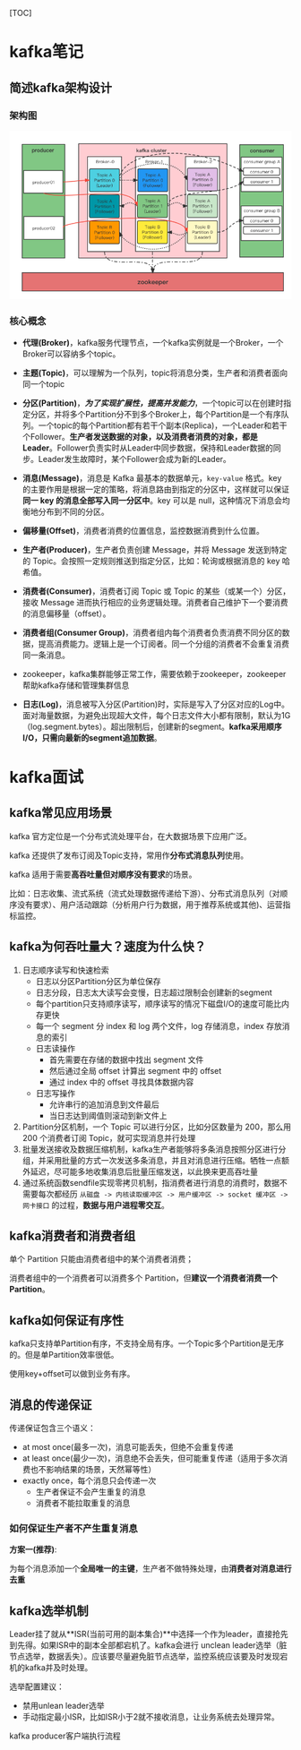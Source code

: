 [TOC]

# kafka笔记

## 简述kafka架构设计

### 架构图

![img](https://github.com/lission/markdownPics/blob/main/kafka/kafka%E6%9E%B6%E6%9E%84%E5%9B%BE.png?raw=true)

### 核心概念

- **代理(Broker)**，kafka服务代理节点，一个kafka实例就是一个Broker，一个Broker可以容纳多个topic。

- **主题(Topic)**，可以理解为一个队列，topic将消息分类，生产者和消费者面向同一个topic

- **分区(Partition)**，***为了实现扩展性，提高并发能力***，一个topic可以在创建时指定分区，并将多个Partition分不到多个Broker上，每个Partition是一个有序队列。一个topic的每个Partition都有若干个副本(Replica)，一个Leader和若干个Follower。**生产者发送数据的对象，以及消费者消费的对象，都是Leader**。Follower负责实时从Leader中同步数据，保持和Leader数据的同步。Leader发生故障时，某个Follower会成为新的Leader。

- **消息(Message)**，消息是 Kafka 最基本的数据单元，`key-value` 格式。key 的主要作用是根据一定的策略，将消息路由到指定的分区中，这样就可以保证**同一 key 的消息全部写入同一分区中**。key 可以是 null，这种情况下消息会均衡地分布到不同的分区。

- **偏移量(Offset)**，消费者消费的位置信息，监控数据消费到什么位置。

- **生产者(Producer)**，生产者负责创建 Message，并将 Message 发送到特定的 Topic。会按照一定规则推送到指定分区，比如：轮询或根据消息的 key 哈希值。

- **消费者(Consumer)**，消费者订阅 Topic 或 Topic 的某些（或某一个）分区，接收 Message 进而执行相应的业务逻辑处理。消费者自己维护下一个要消费的消息偏移量（offset）。

- **消费者组(Consumer Group)**，消费者组内每个消费者负责消费不同分区的数据，提高消费能力。逻辑上是一个订阅者。同一个分组的消费者不会重复消费同一条消息。

- zookeeper，kafka集群能够正常工作，需要依赖于zookeeper，zookeeper帮助kafka存储和管理集群信息

- **日志(Log)**，消息被写入分区(Partition)时，实际是写入了分区对应的Log中。面对海量数据，为避免出现超大文件，每个日志文件大小都有限制，默认为1G（log.segment.bytes）。超出限制后，创建新的segment。**kafka采用顺序I/O，只需向最新的segment追加数据**。



# kafka面试

## kafka常见应用场景

kafka 官方定位是一个分布式流处理平台，在大数据场景下应用广泛。

kafka 还提供了发布订阅及Topic支持，常用作**分布式消息队列**使用。

kafka 适用于需要**高吞吐量但对顺序没有要求**的场景。

比如：日志收集、流式系统（流式处理数据传递给下游）、分布式消息队列（对顺序没有要求）、用户活动跟踪（分析用户行为数据，用于推荐系统或其他)、运营指标监控。

## kafka为何吞吐量大？速度为什么快？

1. 日志顺序读写和快速检索
   - 日志以分区Partition分区为单位保存
   - 日志分段，日志太大读写会变慢，日志超过限制会创建新的segment
   - 每个partition只支持顺序读写，顺序读写的情况下磁盘I/O的速度可能比内存更快
   - 每一个 segment 分 index 和 log 两个文件，log 存储消息，index 存放消息的索引
   - 日志读操作
     - 首先需要在存储的数据中找出 segment 文件
     - 然后通过全局 offset 计算出 segment 中的 offset
     - 通过 index 中的 offset 寻找具体数据内容
   - 日志写操作
     - 允许串行的追加消息到文件最后
     - 当日志达到阈值则滚动到新文件上
2. Partition分区机制，一个 Topic 可以进行分区，比如分区数量为 200，那么用 200 个消费者订阅 Topic，就可实现消息并行处理
3. 批量发送接收及数据压缩机制，kafka生产者能够将多条消息按照分区进行分组，并采用批量的方式一次发送多条消息，并且对消息进行压缩。牺牲一点额外延迟，尽可能多地收集消息后批量压缩发送，以此换来更高吞吐量
4. 通过系统函数sendfile实现零拷贝机制，指消费者进行消息的消费时，数据不需要每次都经历 `从磁盘 -> 内核读取缓冲区 -> 用户缓冲区 -> socket 缓冲区 -> 网卡接口` 的过程，**数据与用户进程零交互**。

## kafka消费者和消费者组

单个 Partition 只能由消费者组中的某个消费者消费；

消费者组中的一个消费者可以消费多个 Partition，但**建议一个消费者消费一个 Partition**。

## kafka如何保证有序性

kafka只支持单Partition有序，不支持全局有序。一个Topic多个Partition是无序的。但是单Partition效率很低。

使用key+offset可以做到业务有序。

## 消息的传递保证

传递保证包含三个语义：

- at most once(最多一次)，消息可能丢失，但绝不会重复传递
- at least once(最少一次)，消息绝不会丢失，但可能重复传递（适用于多次消费也不影响结果的场景，天然幂等性）
- exactly once，每个消息只会传递一次
  - 生产者保证不会产生重复的消息
  - 消费者不能拉取重复的消息

### 如何保证生产者不产生重复消息

**方案一(推荐)**:

为每个消息添加一个**全局唯一的主键**，生产者不做特殊处理，由**消费者对消息进行去重**

## kafka选举机制

Leader挂了就从**ISR(当前可用的副本集合)**中选择一个作为leader，直接抢先到先得。如果ISR中的副本全部都宕机了。kafka会进行 unclean leader选举（脏节点选举，数据丢失）。应该要尽量避免脏节点选举，监控系统应该要及时发现宕机的kafka并及时处理。

选举配置建议：

- 禁用unlean leader选举
- 手动指定最小ISR，比如ISR小于2就不接收消息，让业务系统去处理异常。



kafka producer客户端执行流程